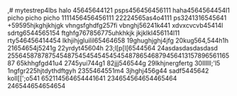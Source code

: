 ,# mytestrep4lbs
halo 45645644121
psps456456456111
haha4564564454l1
picho picho picho
1111456456456111
22224565as4o4111
ps3241316545641
+59595hjkghjkhjgk
vhngsfghdfg257fi
vbnghj56241k441
xdvxcvcvb45414l
sdrtg6544565154
ftghfg767856775uhkhkjk
jkjklkl456114l11
rty546456414454
lkhjihjgluilil65464658
19ghughjghj4jfg
20kug564,544h1h
21654654j5241g
22yrdyt45604h
23;l[p[l[6544564
24asdasdasdasdasd
25564587878754548754545454545454878654687945641315789656116587
65khhgfgd41u4
2745yui744g1
82jjj546544g
29lkhjnergfertg
30llllll;'l5
1ngfgr225hjtdythdftgyh
2355464551m4
3jhghj456g44
sadf5445642
koll[[';o541
652114564654441641
234654564654465464
246544654654654
